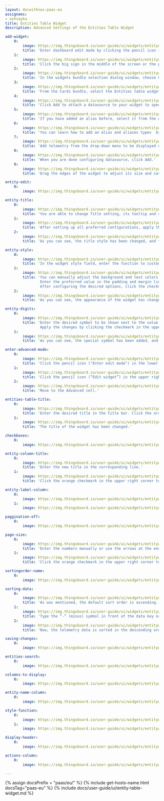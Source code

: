 ```yaml
---
layout: docwithnav-paas-eu
assignees:
- ashvayka 
title: Entities Table Widget
description: Advanced Settings of the Entities Table Widget

add-widget:
    0:
        image: https://img.thingsboard.io/user-guide/ui/widgets/entitywidget/add-widget-pe.png
        title: 'Enter dashboard edit mode by clicking the pencil icon in the lower right corner of the screen.'
    1:
        image: https://img.thingsboard.io/user-guide/ui/widgets/entitywidget/add-widget-1-pe.png
        title: 'Click the big sign in the middle of the screen or the plus icon ("Add new widget") in the lower right corner of the screen. From the drop-up menu, select Create new widget.'
    2:
        image: https://img.thingsboard.io/user-guide/ui/widgets/entitywidget/add-widget-2-pe.png
        title: 'In the widgets bundle selection dialog window, choose Cards.'
    3:
        image: https://img.thingsboard.io/user-guide/ui/widgets/entitywidget/add-widget-3-pe.png
        title: 'From the Cards bundle, select the Entities table widget.'
    4:
        image: https://img.thingsboard.io/user-guide/ui/widgets/entitywidget/add-widget-4-pe.png
        title: 'Click Add to attach a datasource to your widget to specify entity from which we will receive telemetry data.'
    5:
        image: https://img.thingsboard.io/user-guide/ui/widgets/entitywidget/add-widget-5-pe.png
        title: 'If you have added an alias before, select it from the drop-down menu. If not, click "Create a new one!".'
    6:
        image: https://img.thingsboard.io/user-guide/ui/widgets/entitywidget/add-widget-6-pe.png
        title: 'You can learn how to add an alias and aliases types  by following the link below the screenshots section. After configuring the alias settings, click Add.'
    7:
        image: https://img.thingsboard.io/user-guide/ui/widgets/entitywidget/add-widget-7-pe.png
        title: 'Add telemetry from the drop-down menu to be displayed on the widget.'
    8:
        image: https://img.thingsboard.io/user-guide/ui/widgets/entitywidget/add-widget-8-pe.png
        title: 'When you are done configuring datasource, click Add.'
    9:
        image: https://img.thingsboard.io/user-guide/ui/widgets/entitywidget/add-widget-9-pe.png
        title: 'Drag the edges of the widget to adjust its size and save all applied changes by clicking the checkmark in the lower right corner of the screen.'

entity-edit:
    0:
        image: https://img.thingsboard.io/user-guide/ui/widgets/entitywidget/entity-edit-pe.png

entity-title:
    0:
        image: https://img.thingsboard.io/user-guide/ui/widgets/entitywidget/entity-title-pe.png
        title: 'You are able to change Title setting, its tooltip and customize title style. In addition, you can add an icon and adjust its settings.'
    1:
        image: https://img.thingsboard.io/user-guide/ui/widgets/entitywidget/entity-title-1-pe.png
        title: 'After setting up all preferred configurations, apply the changes by clicking the checkmark in the upper right corner of the screen.'
    2:
        image: https://img.thingsboard.io/user-guide/ui/widgets/entitywidget/entity-title-2-pe.png
        title: 'As you can see, the title style has been changed, and the custom has been added icon next to it. To save all applied changes, click the checkmark in the lower right corner of the screen.'

entity-style:
    0:
        image: https://img.thingsboard.io/user-guide/ui/widgets/entitywidget/entity-style-pe.png
        title: 'In the widget style field, enter the function to customize the appearance of the widget.'
    1:
        image: https://img.thingsboard.io/user-guide/ui/widgets/entitywidget/entity-style-1-pe.png
        title: 'You can manually adjust the background and text colors by clicking the corresponding circles and moving sliders to select the color you want.
                Enter the preferred value in the padding and margin lines.
                After configuring the desired options, click the checkmark in the upper right corner of the screen.'
    2:
        image: https://img.thingsboard.io/user-guide/ui/widgets/entitywidget/entity-style-2-pe.png
        title: 'As you can see, the appearance of the widget has changed. To save all applied changes, click the checkmark in the lower right corner of the screen.'

entity-digits:
    0:
        image: https://img.thingsboard.io/user-guide/ui/widgets/entitywidget/entity-digits-pe.png
        title: 'Enter the desired symbol to be shown next to the value. Enter the number of the digits to be displayed after the floating point number.
                Apply the changes by clicking the checkmark in the upper right corner of the screen.'
    1:
        image: https://img.thingsboard.io/user-guide/ui/widgets/entitywidget/entity-digits-1-pe.png
        title: 'As you can see, the special symbol has been added, and the number of digits has been changed.'

enter-advanced-mode:
    0:
        image: https://img.thingsboard.io/user-guide/ui/widgets/entitywidget/enter-edit-pe.png
        title: 'Click the pencil icon ("Enter edit mode") in the lower right corner of the screen.'
    1:
        image: https://img.thingsboard.io/user-guide/ui/widgets/entitywidget/enter-edit-1-pe.png
        title: 'Click the pencil icon (“Edit widget”) in the upper right corner of the Entity Table widget itself.'
    2:
        image: https://img.thingsboard.io/user-guide/ui/widgets/entitywidget/enter-edit-2-pe.png
        title: 'Move to the Advanced cell.'

entities-table-title:
    0:
        image: https://img.thingsboard.io/user-guide/ui/widgets/entitywidget/table-widgetname-advncd-pe.png
        title: 'Enter the desired title in the title bar. Click the orange checkmark in the upper right corner.'
    1:
        image: https://img.thingsboard.io/user-guide/ui/widgets/entitywidget/table-widgetname-advncd-1-pe.png
        title: 'The title of the widget has been changed.'

checkboxes:
    0:
        image: https://img.thingsboard.io/user-guide/ui/widgets/entitywidget/checkoboxes.png

entity-column-title:
    0:
        image: https://img.thingsboard.io/user-guide/ui/widgets/entitywidget/entity-column-title-pe.png
        title: 'Enter the new title in the corresponding line.'
    1:
        image: https://img.thingsboard.io/user-guide/ui/widgets/entitywidget/entity-column-title-1-pe.png
        title: 'Click the orange checkmark in the upper right corner to apply changes. An entity column title has been changed.'

entity-label-column:
    0:
        image: https://img.thingsboard.io/user-guide/ui/widgets/entitywidget/entity-label-column-pe.png
    1:
        image: https://img.thingsboard.io/user-guide/ui/widgets/entitywidget/entity-label-column-1-pe.png

paggination-off:
    0:
        image: https://img.thingsboard.io/user-guide/ui/widgets/entitywidget/paggination-off.png

page-size:
    0:
        image: https://img.thingsboard.io/user-guide/ui/widgets/entitywidget/page-size-pe.png
        title: 'Enter the numbers manually or use the arrows at the end of the line.'
    1:
        image: https://img.thingsboard.io/user-guide/ui/widgets/entitywidget/page-size-1-pe.png
        title: 'Click the orange checkmark in the upper right corner to apply the changes. The page will now have the desired number of items as shown in our table widget.'

sortingorder-name:
    0:
        image: https://img.thingsboard.io/user-guide/ui/widgets/entitywidget/sortingorder-name-pe.png

sorting-data:
    0:
        image: https://img.thingsboard.io/user-guide/ui/widgets/entitywidget/sorting-data-pe.png
        title: 'As was mentioned, the default sort order is ascending.'
    1:
        image: https://img.thingsboard.io/user-guide/ui/widgets/entitywidget/sorting-data-1-pe.png
        title: 'Type the “-” (minus) symbol in front of the data key name in the Default sort order line. Click the orange checkmark in the upper right corner to apply the changes'
    2:
        image: https://img.thingsboard.io/user-guide/ui/widgets/entitywidget/sorting-data-2-pe.png
        title: 'Now, the telemetry data is sorted in the descending order we needed.'

saving-changes:
    0:
        image: https://img.thingsboard.io/user-guide/ui/widgets/entitywidget/saving-changes-pe.png

entities-search:
    0:
        image: https://img.thingsboard.io/user-guide/ui/widgets/entitywidget/entities-search-pe.png

columns-to-display:
    0:
        image: https://img.thingsboard.io/user-guide/ui/widgets/entitywidget/columns-to-display-pe.png

entity-name-column:
    0:
        image: https://img.thingsboard.io/user-guide/ui/widgets/entitywidget/entity-name-column-pe.png

style-function:
    0:
        image: https://img.thingsboard.io/user-guide/ui/widgets/entitywidget/style-function-pe.png
    1:
        image: https://img.thingsboard.io/user-guide/ui/widgets/entitywidget/style-function-1-pe.png

display-header:
    0:
        image: https://img.thingsboard.io/user-guide/ui/widgets/entitywidget/display-header-pe.png

actions-column:
    0:
        image: https://img.thingsboard.io/user-guide/ui/widgets/entitywidget/actions-column-pe.png

---
```


{% assign docsPrefix = "paas/eu/" %}
{% include get-hosts-name.html docsTag="paas-eu" %}
{% include docs/user-guide/ui/entity-table-widget.md %}